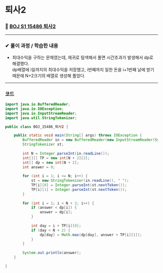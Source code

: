 # **퇴사2**
### 📌 [BOJ S1 15486 퇴사2](https://www.acmicpc.net/problem/15486)
-------------
### **✔ 풀이 과정 / 학습한 내용**
- 최대수익을 구하는 문제였는데, 재귀로 탐색해서 풀면 시간초과가 발생해서 dp로 해결했다.   
dp배열에 i일까지의 최대수익을 저장했고, i번째까지 일한 돈을 i+1번째 날에 받기 때문에 N+2크기의 배열로 생성해 풀었다.
-------------
### **코드**
```java
import java.io.BufferedReader;
import java.io.IOException;
import java.io.InputStreamReader;
import java.util.StringTokenizer;

public class BOJ_15486_퇴사2 {

	public static void main(String[] args) throws IOException {
		BufferedReader in = new BufferedReader(new InputStreamReader(System.in));
		StringTokenizer st;
		
		int N = Integer.parseInt(in.readLine());
		int[][] TP = new int[N + 2][2];
		int[] dp = new int[N + 2];
		int answer = 0;
		
		for (int i = 1; i <= N; i++) {
			st = new StringTokenizer(in.readLine(), " ");
			TP[i][0] = Integer.parseInt(st.nextToken());
			TP[i][1] = Integer.parseInt(st.nextToken());
		}
		
		for (int i = 1; i < N + 2; i++) {
			if (answer < dp[i]) {
				answer = dp[i];
			}
			
			int day = i + TP[i][0];
			if (day < N + 2) {
				dp[day] = Math.max(dp[day], answer + TP[i][1]);
			}
		}
		
		System.out.println(answer);
	}

}
```